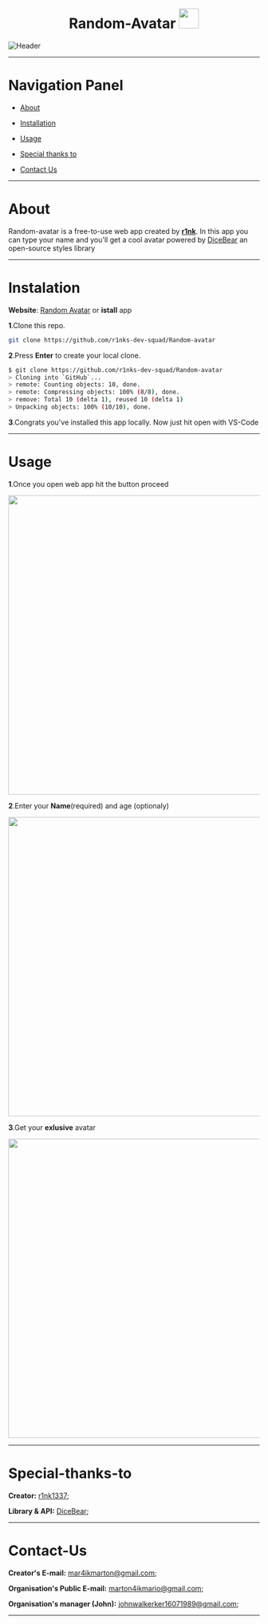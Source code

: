 <div align='center'>
  
# Random-Avatar <img src='https://avatars.githubusercontent.com/u/7983162?s=200&v=4' width=40>

</div>

![Header](https://github.com/user-attachments/assets/acca5dcb-e4ba-4ad9-aeb8-cf24e1f2a370)

---

# Navigation Panel

- [About](#about)

- [Installation](#instalation)

- [Usage](#usage)

- [Special thanks to](#special-thanks-to)

- [Contact Us](#contact-us)

---

# About
Random-avatar is a free-to-use web app created by **<span><a href="https://github.com/r1nk1337">r1nk</a></span>**. In this app you can type your name and you'll get a cool avatar powered by <a href="https://www.dicebear.com">DiceBear</a> an open-source styles library

---

# Instalation
**Website**: [Random Avatar](https://random-avatar-client.web.app) or **istall** app

**1**.Clone this repo.
```bash
git clone https://github.com/r1nks-dev-squad/Random-avatar
```
**2**.Press **Enter** to create your local clone.
```bash
$ git clone https://github.com/r1nks-dev-squad/Random-avatar
> Cloning into `GitHub`...
> remote: Counting objects: 10, done.
> remote: Compressing objects: 100% (8/8), done.
> remove: Total 10 (delta 1), reused 10 (delta 1)
> Unpacking objects: 100% (10/10), done.
```
**3**.Congrats you've installed this app locally. Now just hit open with VS-Code

---

# Usage
**1**.Once you open web app hit the button proceed

<img src="https://github.com/user-attachments/assets/344db5c5-77ff-48d3-b8d1-cd248795b8e9" width="600">

**2**.Enter your **Name**(required) and age (optionaly)

<img src="https://github.com/user-attachments/assets/93675eb2-486f-414e-8a90-7f798a74e377" width="600">

**3**.Get your **exlusive** avatar

<img src="https://github.com/user-attachments/assets/d5cec621-307c-4369-86dd-f1204ef575ff" width="600">

---

# Special-thanks-to

**Creator:** <a href="github.com/r1nk1337">r1nk1337</a>;

**Library & API:** <a href="https://www.dicebear.com">DiceBear</a>;

---

# Contact-Us

**Creator's E-mail:** mar4ikmarton@gmail.com;

**Organisation's Public E-mail:** marton4ikmario@gmail.com;

**Organisation's manager (John):** johnwalkerker16071989@gmail.com;

---







